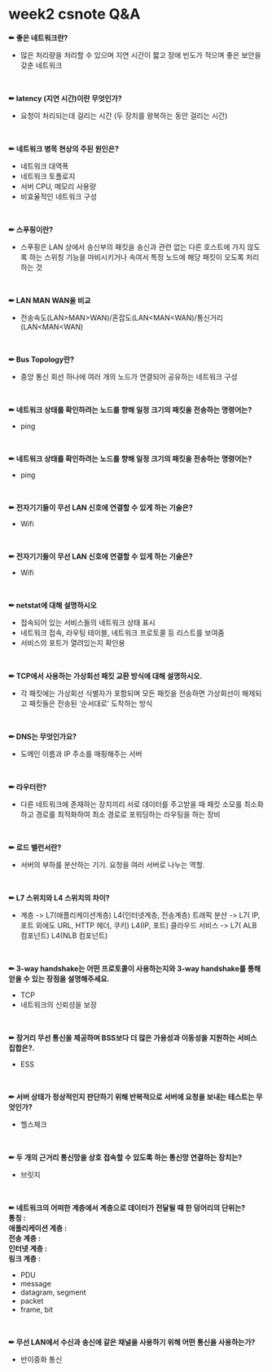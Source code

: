 # week2 csnote Q&A

**✏ 좋은 네트워크란?**

- 많은 처리량을 처리할 수 있으며 지연 시간이 짧고 장애 빈도가 적으며 좋은 보안을 갖춘 네트워크

<br />

**✏ latency (지연 시간)이란 무엇인가?**

- 요청이 처리되는데 걸리는 시간 (두 장치를 왕복하는 동안 걸리는 시간)

<br />

**✏ 네트워크 병목 현상의 주된 원인은?**

- 네트워크 대역폭
- 네트워크 토폴로지
- 서버 CPU, 메모리 사용량
- 비효율적인 네트워크 구성

<br />

**✏ 스푸핑이란?**

- 스푸핑은 LAN 상에서 송신부의 패킷을 송신과 관련 없는 다른 호스트에 가지 않도록 하는 스위칭 기능을 마비시키거나 속여서 특정 노드에 해당 패킷이 오도록 처리하는 것

<br />

**✏ LAN MAN WAN을 비교**

- 전송속도(LAN>MAN>WAN)/혼잡도(LAN<MAN<WAN)/통신거리(LAN<MAN<WAN)

<br />

**✏ Bus Topology란?**

- 중앙 통신 회선 하나에 여러 개의 노드가 연결되어 공유하는 네트워크 구성

<br />

**✏ 네트워크 상태를 확인하려는 노드를 향해 일정 크기의 패킷을 전송하는 명령어는?**

- ping

<br />

**✏ 네트워크 상태를 확인하려는 노드를 향해 일정 크기의 패킷을 전송하는 명령어는?**

- ping

<br />

**✏ 전자기기들이 무선 LAN 신호에 연결할 수 있게 하는 기술은?**

- Wifi

<br />

**✏ 전자기기들이 무선 LAN 신호에 연결할 수 있게 하는 기술은?**

- Wifi

<br />

**✏ netstat에 대해 설명하시오**

- 접속되어 있는 서비스들의 네트워크 상태 표시
- 네트워크 접속, 라우팅 테이블, 네트워크 프로토콜 등 리스트를 보여줌
- 서비스의 포트가 열려있는지 확인용

<br />

**✏ TCP에서 사용하는 가상회선 패킷 교환 방식에 대해 설명하시오.**

- 각 패킷에는 가상회선 식별자가 포함되며 모든 패킷을 전송하면 가상회선이 해제되고 패킷들은 전송된 ‘순서대로’ 도착하는 방식

<br />

**✏ DNS는 무엇인가요?**
- 도메인 이름과 IP 주소를 매핑해주는 서버

<br />

**✏ 라우터란?**
- 다른 네트워크에 존재하는 장치끼리 서로 데이터를 주고받을 때 패킷 소모를 최소화하고 경로를 최적화하여 최소 경로로 포워딩하는 라우팅을 하는 장비

<br />

**✏ 로드 밸런서란?**
- 서버의 부하를 분산하는 기기. 요청을 여러 서버로 나누는 역할.

<br />

**✏ L7 스위치와 L4 스위치의 차이?**
- 계층 -> L7(애플리케이션계층) L4(인터넷계층, 전송계층)
트래픽 분산 -> L7( IP, 포트 외에도 URL, HTTP 헤더, 쿠키) L4(IP, 포트)
클라우드 서비스 -> L7( ALB 컴포넌트) L4(NLB 컴포넌트)

<br />

**✏ 3-way handshake는 어떤 프로토콜이 사용하는지와 3-way handshake를 통해 얻을 수 있는 장점을 설명해주세요.**
- TCP
- 네트워크의 신뢰성을 보장

<br />

**✏ 장거리 무선 통신을 제공하며 BSS보다 더 많은 가용성과 이동성을 지원하는 서비스 집합은?.**
- ESS

<br />

**✏ 서버 상태가 정상적인지 판단하기 위해 반복적으로 서버에 요청을 보내는 테스트는 무엇인가?**
- 헬스체크

<br />

**✏ 두 개의 근거리 통신망을 상호 접속할 수 있도록 하는 통신망 연결하는 장치는?**
- 브릿지

<br />

**✏ 네트워크의 어떠한 계층에서 계층으로 데이터가 전달될 때 한 덩어리의 단위는? <br/>
통칭 : <br/>
애플리케이션 계층 : <br/>
전송 계층 : <br/>
인터넷 계층 : <br/>
링크 계층 :**
- PDU
- message
- datagram, segment
- packet
- frame, bit
<br />

**✏ 무선 LAN에서 수신과 송신에 같은 채널을 사용하기 위해 어떤 통신을 사용하는가?**
- 반이중화 통신

<br />
